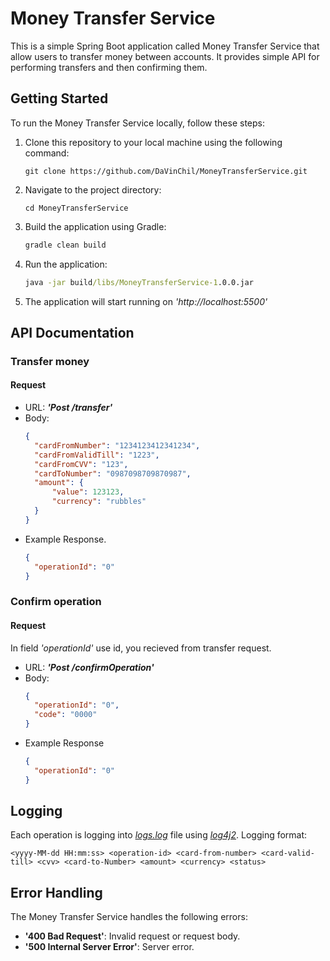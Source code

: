 # **Money Transfer Service**
This is a simple Spring Boot application called Money Transfer Service that allow users to transfer money between accounts. It provides simple API for performing transfers and then confirming them.

## **Getting Started**
To run the Money Transfer Service locally, follow these steps:
1. Clone this repository to your local machine using the following command:
   ```git
   git clone https://github.com/DaVinChil/MoneyTransferService.git
    ```
2. Navigate to the project directory:
   ```git 
   cd MoneyTransferService
   ```
3. Build the application using Gradle:
   ```gradle
   gradle clean build
   ```
4. Run the application:
    ```cmd
    java -jar build/libs/MoneyTransferService-1.0.0.jar
    ```
5. The application will start running on *'http://localhost:5500'*

## **API Documentation**
### **Transfer money**
#### **Request**
- URL: ***'Post /transfer'***
- Body:
  ```json
  {
    "cardFromNumber": "1234123412341234",
    "cardFromValidTill": "1223",
    "cardFromCVV": "123",
    "cardToNumber": "0987098709870987",
    "amount": {
        "value": 123123,
        "currency": "rubbles"
    }
  }
  ```
- Example Response.
  ```json
  {
    "operationId": "0"
  }
  ```
### **Confirm operation**
#### **Request**
In field *'operationId'* use id, you recieved from transfer request.
- URL: ***'Post /confirmOperation'***
- Body:
  ```json
  {
    "operationId": "0",
    "code": "0000"
  }
  ```
- Example Response
  ```json
  {
    "operationId": "0"
  }
  ```

## **Logging**
Each operation is logging into *[logs.log](/logs.log)* file using *[log4j2](https://logging.apache.org/log4j/2.x/)*. Logging format:
```
<yyyy-MM-dd HH:mm:ss> <operation-id> <card-from-number> <card-valid-till> <cvv> <card-to-Number> <amount> <currency> <status>
```

## **Error Handling**
The Money Transfer Service handles the following errors:
- **'400 Bad Request'**: Invalid request or request body.
- **'500 Internal Server Error'**: Server error.